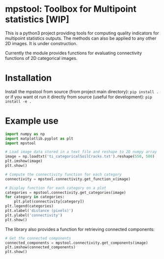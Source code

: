 # mpstool: Toolbox for Multipoint statistics [WIP]

This is a python3 project providing tools for computing quality indicators for multipoint statistics outputs.
The methods can also be applied to any other 2D images.
It is under construction.

Currently the module provides functions for evaluating connectivity functions of 2D categorical images.

# Installation
Install the mpstool from source (from project main directory):
`pip install .`
or if you want ot run it directly from source (useful for development):
`pip install -e .`

# Example use
```python
import numpy as np
import matplotlib.pyplot as plt
import mpstool

# Load image data stored in a text file and reshape to 2D numpy array
image = np.loadtxt('ti_categoricalSoilCracks.txt').reshape(550, 500)
plt.imshow(image)
plt.show()

# Compute the connectivity function for each category
connectivity = mpstool.connectivity.get_function_x(image)

# Display function for each category on a plot
categories = mpstool.connectivity.get_categories(image)
for category in categories:
    plt.plot(connectivity[category])
plt.legend(categories)
plt.xlabel('distance (pixels)')
plt.ylabel('connectivity')
plt.show()
```

The library also provides a function for retrieving connected components:
```python
# Get the connected components
connected_components = mpstool.connectivity.get_components(image)
plt.imshow(connected_components)
plt.show()
```
